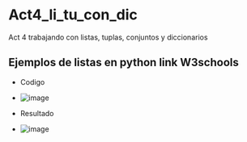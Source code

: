 # Act4_li_tu_con_dic
Act 4 trabajando con listas, tuplas, conjuntos y diccionarios
## Ejemplos de listas en python link W3schools
- Codigo
- ![image](https://github.com/user-attachments/assets/93b53877-d74b-4c7f-86b5-41ec3346403e)
- Resultado

- ![image](https://github.com/user-attachments/assets/8b8b9582-0963-455a-9696-127b797c4139)

